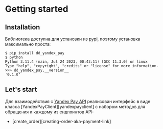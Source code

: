 # Getting started


## Installation

Библиотека доступна для установки из [pypi](https://pypi.org/project/dd_yandex_pay/), поэтому установка максимально проста:

```console
$ pip install dd_yandex_pay
$ python
Python 3.11.4 (main, Jul 24 2023, 00:43:11) [GCC 11.3.0] on linux
Type "help", "copyright", "credits" or "license" for more information.
>>> dd_yandex_pay.__version__
'0.1.0'
```


## Let's start

Для взаимодействия с [Yandex Pay API][yandex_pay_api_docs] реализован интерфейс в виде класса [YandexPayClient][yandexpayclient] с набором методов для обращения к каждому из ендпоинтов API:

* [create_order][creating-order-aka-payment-link]


[yandex_pay_api_docs]: https://pay.yandex.ru/ru/docs/custom/backend/yandex-pay-api/
